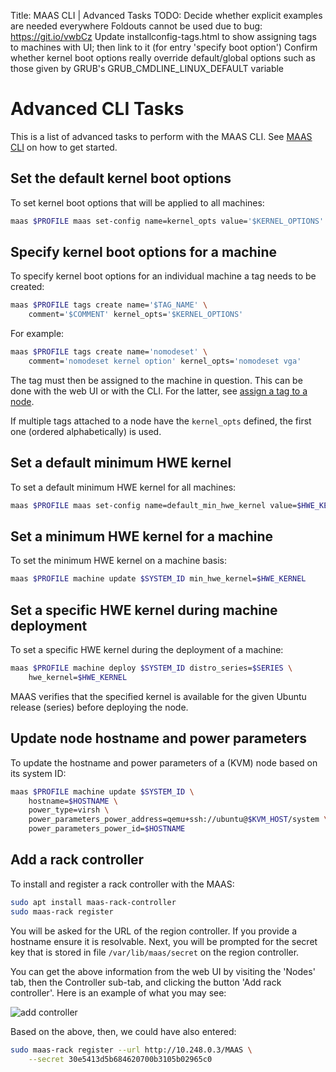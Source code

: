 Title: MAAS CLI | Advanced Tasks
TODO:  Decide whether explicit examples are needed everywhere
       Foldouts cannot be used due to bug: https://git.io/vwbCz
       Update installconfig-tags.html to show assigning tags to machines with UI; then link to it (for entry 'specify boot option') 
       Confirm whether kernel boot options really override default/global options such as those given by GRUB's GRUB_CMDLINE_LINUX_DEFAULT variable


# Advanced CLI Tasks

This is a list of advanced tasks to perform with the MAAS CLI. See
[MAAS CLI](./manage-cli.html) on how to get started.


## Set the default kernel boot options

To set kernel boot options that will be applied to all machines:

```bash
maas $PROFILE maas set-config name=kernel_opts value='$KERNEL_OPTIONS'
```

## Specify kernel boot options for a machine

To specify kernel boot options for an individual machine a tag needs to be
created:

```bash
maas $PROFILE tags create name='$TAG_NAME' \
	comment='$COMMENT' kernel_opts='$KERNEL_OPTIONS'
```

For example:

```bash
maas $PROFILE tags create name='nomodeset' \
	comment='nomodeset kernel option' kernel_opts='nomodeset vga'
```

The tag must then be assigned to the machine in question. This can be done
with the web UI or with the CLI. For the latter, see [assign a tag to a
node](./manage-cli-common.html#assign-a-tag-to-a-node).

If multiple tags attached to a node have the `kernel_opts` defined, the first
one (ordered alphabetically) is used.


## Set a default minimum HWE kernel

To set a default minimum HWE kernel for all machines:

```bash
maas $PROFILE maas set-config name=default_min_hwe_kernel value=$HWE_KERNEL
```


## Set a minimum HWE kernel for a machine

To set the minimum HWE kernel on a machine basis:

```bash
maas $PROFILE machine update $SYSTEM_ID min_hwe_kernel=$HWE_KERNEL
```


## Set a specific HWE kernel during machine deployment

To set a specific HWE kernel during the deployment of a machine:

```bash
maas $PROFILE machine deploy $SYSTEM_ID distro_series=$SERIES \
	hwe_kernel=$HWE_KERNEL
```

MAAS verifies that the specified kernel is available for the given Ubuntu
release (series) before deploying the node. 


## Update node hostname and power parameters

To update the hostname and power parameters of a (KVM) node based on its
system ID:

```bash
maas $PROFILE machine update $SYSTEM_ID \
	hostname=$HOSTNAME \
	power_type=virsh \
	power_parameters_power_address=qemu+ssh://ubuntu@$KVM_HOST/system \
	power_parameters_power_id=$HOSTNAME
```

## Add a rack controller

To install and register a rack controller with the MAAS:

```bash
sudo apt install maas-rack-controller
sudo maas-rack register
```

You will be asked for the URL of the region controller. If you provide a
hostname ensure it is resolvable. Next, you will be prompted for the secret key
that is stored in file `/var/lib/maas/secret` on the region controller.

You can get the above information from the web UI by visiting the 'Nodes' tab,
then the Controller sub-tab, and clicking the button 'Add rack controller'.
Here is an example of what you may see:

![add controller](../../media/installconfig-rack__add-controller.png)

Based on the above, then, we could have also entered:

```bash
sudo maas-rack register --url http://10.248.0.3/MAAS \
	--secret 30e5413d5b684620700b3105b02965c0
```
